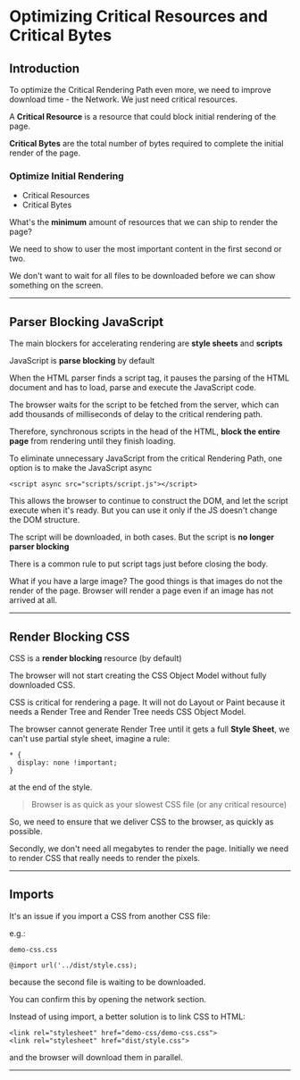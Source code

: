 # Optimizing Critical Resources and Critical Bytes

## Introduction

To optimize the Critical Rendering Path even more, we need to improve download time - the Network. We just need critical resources.

A **Critical Resource** is a resource that could block initial rendering of the page.

**Critical Bytes** are the total number of bytes required to complete the initial render of the page.

### Optimize Initial Rendering

- Critical Resources
- Critical Bytes

What's the **minimum** amount of resources that we can ship to render the page?

We need to show to user the most important content in the first second or two.

We don't want to wait for all files to be downloaded before we can show something on the screen.

---

## Parser Blocking JavaScript

The main blockers for accelerating rendering are **style sheets** and **scripts**

JavaScript is **parse blocking** by default

When the HTML parser finds a script tag, it pauses the parsing of the HTML document and has to load, parse and execute the JavaScript code.

The browser waits for the script to be fetched from the server, which can add thousands of milliseconds of delay to the critical rendering path.

Therefore, synchronous scripts in the head of the HTML, **block the entire page** from rendering until they finish loading.

To eliminate unnecessary JavaScript from the critical Rendering Path, one option is to make the JavaScript async

```
<script async src="scripts/script.js"></script>
```

This allows the browser to continue to construct the DOM, and let the script execute when it's ready. But you can use it only if the JS doesn't change the DOM structure.

The script will be downloaded, in both cases. But the script is **no longer parser blocking**

There is a common rule to put script tags just before closing the body.

What if you have a large image?
The good things is that images do not the render of the page. Browser will render a page even if an image has not arrived at all.

---

## Render Blocking CSS

CSS is a **render blocking** resource (by default)

The browser will not start creating the CSS Object Model without fully downloaded CSS.

CSS is critical for rendering a page. It will not do Layout or Paint because it needs a Render Tree and Render Tree needs CSS Object Model.

The browser cannot generate Render Tree until it gets a full **Style Sheet**, we can't use partial style sheet, imagine a rule:

```
* {
  display: none !important;
}
```

at the end of the style.

> Browser is as quick as your slowest CSS file (or any critical resource)

So, we need to ensure that we deliver CSS to the browser, as quickly as possible.

Secondly, we don't need all megabytes to render the page. Initially we need to render CSS that really needs to render the pixels.

---

## Imports

It's an issue if you import a CSS from another CSS file:

e.g.:

`demo-css.css`

```
@import url('../dist/style.css);
```

because the second file is waiting to be downloaded.

You can confirm this by opening the network section.

Instead of using import, a better solution is to link CSS to HTML:

```
<link rel="stylesheet" href="demo-css/demo-css.css">
<link rel="stylesheet" href="dist/style.css">
```

and the browser will download them in parallel.

---
